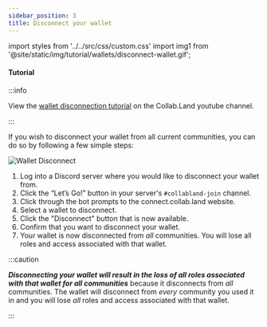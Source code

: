 ```yaml
---
sidebar_position: 3
title: Disconnect your wallet
---
```

import styles from '../../src/css/custom.css'
import img1 from '@site/static/img/tutorial/wallets/disconnect-wallet.gif';


#### Tutorial

:::info

View the [wallet disconnection tutorial](https://www.youtube.com/watch?v=nPZ0X2SGphQ&list=PLQbEq7a9kYPnufJFY8XDr5HjvPaThjoS-&index=8&t=125s) on the Collab.Land youtube channel.

:::

If you wish to disconnect your wallet from all current communities, you can do so by following a few simple steps:

<div class="text--center">
  <img  src={img1} alt="Wallet Disconnect" />
</div>

1. Log into a Discord server where you would like to disconnect your wallet from.
2. Click the “Let’s Go!” button in your server's `#collabland-join` channel.
3. Click through the bot prompts to the connect.collab.land website.
4. Select a wallet to disconnect.
5. Click the "Disconnect" button that is now available.
6. Confirm that you want to disconnect your wallet.
7. Your wallet is now disconnected from _all_ communities. You will lose all roles and access associated with that wallet.

:::caution

**_Disconnecting your wallet will result in the loss of all roles associated with that wallet for all communities_** because it disconnects from _all_ communities. The wallet will disconnect from _every_ community you used it in and you will lose _all_ roles and access associated with that wallet.

:::
